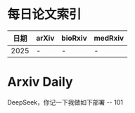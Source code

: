 # 每日论文索引

| 日期 | arXiv | bioRxiv | medRxiv |
|------|-------|---------|---------|
| 2025 | - | - | - |











































































































































































# Arxiv Daily


DeepSeek，你记一下我做如下部署 -- 101
